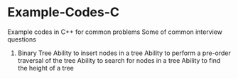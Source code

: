 # Example-Codes-C
Example codes in C++ for common problems
Some of common interview questions

1. Binary Tree
   Ability to insert nodes in a tree
   Ability to perform a pre-order traversal of the tree
   Ability to search for nodes in a tree
   Ability to find the height of a tree
